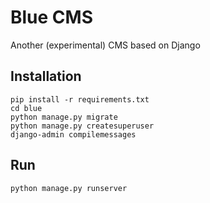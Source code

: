# Blue CMS

Another (experimental) CMS based on Django

## Installation

```
pip install -r requirements.txt
cd blue
python manage.py migrate
python manage.py createsuperuser
django-admin compilemessages
```

## Run

```
python manage.py runserver
```
